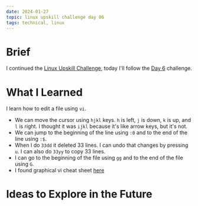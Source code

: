 ```yaml
---
date: 2024-01-27
topic: linux upskill challenge day 06
tags: technical, linux
---
```


# Brief

I continued the [Linux Upskill Challenge](https://linuxupskillchallenge.org/), today I'll follow the [Day 6](https://linuxupskillchallenge.org/06/) challenge.

# What I Learned

I learn how to edit a file using `vi`.

* We can move the cursor using `hjkl` keys. `h` is left, `j` is down, `k` is up, and `l` is right. I thought it was `ijkl` because it's like arrow keys, but it's not.
* We can jump to the beginning of the line using `:0` and to the end of the line using `:$`. 
* When I do `33dd` it deleted 33 lines. I can undo that changes by pressing `u`. I can also do `33yy` to copy 33 lines.
* I can go to the beginning of the file using `gg` and to the end of the file using `G`.
* I found graphical vi cheat sheet [here](http://www.viemu.com/a_vi_vim_graphical_cheat_sheet_tutorial.html)

# Ideas to Explore in the Future
